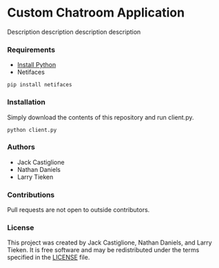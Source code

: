 # Custom Chatroom Application

Description description description description


### Requirements ###

* [Install Python](https://www.python.org/downloads/)
* Netifaces
```
pip install netifaces
```


### Installation ###

Simply download the contents of this repository and run client.py.
```
python client.py
```


### Authors ###

* Jack Castiglione
* Nathan Daniels
* Larry Tieken

### Contributions ###

Pull requests are not open to outside contributors.

### License ###

This project was created by Jack Castiglione, Nathan Daniels, and Larry Tieken. It is free software 
and may be redistributed under the terms specified in the [LICENSE](https://github.com/jcastiglione/chatapp/blob/master/LICENSE) file.
